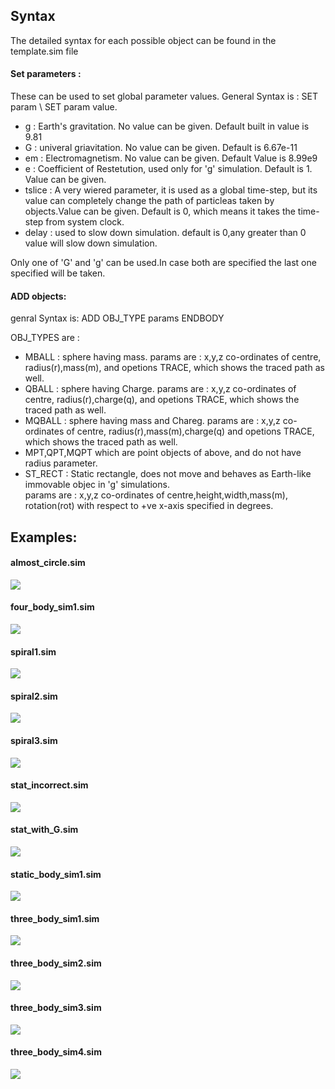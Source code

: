 ## Syntax

<p> The detailed syntax for each possible object can be found in the template.sim file</p>

#### Set parameters :

<p>
These can be used to set global parameter values.
General Syntax is :
SET param \<or\> SET param value.
<ul>
<li>g : Earth's gravitation. No value can be given. Default built in value is 9.81</li>
<li>G : univeral griavitation. No value can be given. Default is 6.67e-11</li>
<li>em : Electromagnetism. No value can be given. Default Value is 8.99e9</li>
<li>e : Coefficient of Restetution, used only for 'g' simulation. Default is 1. Value can be given.</li>
<li>tslice : A very wiered parameter, it is used as a global time-step, but its value can completely change the path of particleas taken by objects.Value can be given. Default is 0, which means it takes the time-step from system clock.</li>
<li>delay : used to slow down simulation. default is 0,any greater than 0 value will slow down simulation.</li>
</ul>
Only one of 'G' and 'g' can be used.In case both are specified the last one specified will be taken.
</p>

#### ADD objects:

genral Syntax is:
ADD OBJ_TYPE
params
ENDBODY

OBJ_TYPES are :

<ul>
<li>MBALL : sphere having mass. params are : x,y,z co-ordinates of centre, radius(r),mass(m), and opetions TRACE, which shows the traced path as well.</li>
<li>QBALL : sphere having Charge. params are : x,y,z co-ordinates of centre, radius(r),charge(q), and opetions TRACE, which shows the traced path as well.</li>
<li>MQBALL : sphere having mass and Chareg. params are : x,y,z co-ordinates of centre, radius(r),mass(m),charge(q) and opetions TRACE, which shows the traced path as well.</li>

<li>MPT,QPT,MQPT which are point objects of above, and do not have radius parameter.</li>
<li>ST_RECT : Static rectangle, does not move and behaves as Earth-like immovable objec in 'g' simulations.<br>params are :
x,y,z co-ordinates of centre,height,width,mass(m), rotation(rot) with respect to +ve x-axis specified in degrees.
</li>
</ul>
</P>

## Examples:

#### almost_circle.sim

<img src="./almost_circle.gif"/>

#### four_body_sim1.sim

<img src="./four_body_sim1.gif"/>

#### spiral1.sim

<img src="./spiral1.gif"/>

#### spiral2.sim

<img src="./spiral2.gif"/>

#### spiral3.sim

<img src="./spiral3.gif"/>

#### stat_incorrect.sim

<img src="./stat_incorrect.gif"/>

#### stat_with_G.sim

<img src="./stat_with_G.gif"/>

#### static_body_sim1.sim

<img src="./static_body_sim1.gif"/>

#### three_body_sim1.sim

<img src="./three_body_sim1.gif"/>

#### three_body_sim2.sim

<img src="./three_body_sim2.gif"/>

#### three_body_sim3.sim

<img src="./three_body_sim3.gif"/>

#### three_body_sim4.sim

<img src="./three_body_sim4.gif"/>
